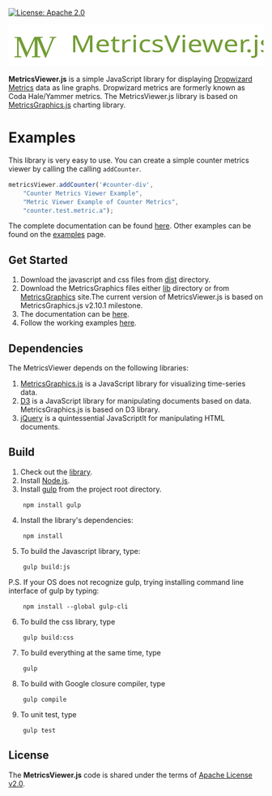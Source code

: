 [![License: Apache 2.0](https://img.shields.io/badge/License-Apache%202.0-blue.svg)](https://opensource.org/licenses/Apache-2.0)

![logo](examples/images/logo.svg)

**MetricsViewer.js** is a simple JavaScript library for displaying  [Dropwizard Metrics](http://metrics.dropwizard.io/) data as line graphs. 
Dropwizard metrics are formerly known as Coda Hale/Yammer metrics. The MetricsViewer.js library is based on [MetricsGraphics.js](http://metricsgraphicsjs.org) charting library.

# Examples
This library is very easy to use. You can create a simple counter metrics viewer by calling the calling 
`addCounter`.

```js
metricsViewer.addCounter('#counter-div', 
    "Counter Metrics Viewer Example", 
    "Metric Viewer Example of Counter Metrics", 
    "counter.test.metric.a");   
```

The complete documentation can be found [here](examples/index.html). Other examples can be found on the
[examples](examples/examples.html) page. 

## Get Started
1. Download the javascript and css files from [dist](dist) directory.
2. Download the MetricsGraphics files either [lib](lib) directory or from [MetricsGraphics](https://github.com/mozilla/metrics-graphics/releases) site.The current version of MetricsViewer.js is based on MetricsGraphics.js v2.10.1 milestone.
3. The documentation can be [here](examples/index.html).
4. Follow the working examples [here](examples/examples.html).

## Dependencies
The MetricsViewer depends on the following libraries:
1. [MetricsGraphics.js](http://metricsgraphicsjs.org) is a JavaScript library for visualizing time-series data.
2. [D3](http://d3js.org) is a JavaScript library for manipulating documents based on data. MetricsGraphics.js is based
 on D3 library.
3. [jQuery](http://jquery.com/) is a quintessential JavaScriptIt for manipulating HTML documents.

## Build
1. Check out the [library](ccc).
2. Install [Node.js](http://nodejs.org).
3. Install [gulp](http://gulpjs.com) from the project root directory.
```    
    npm install gulp
```
4. Install the library's dependencies:
``` 
    npm install
``` 
5. To build the Javascript library, type:
``` 
    gulp build:js
```     
P.S. If your OS does not recognize gulp, trying installing command line interface of gulp by typing:
``` 
    npm install --global gulp-cli
``` 
6. To build the css library, type
```     
    gulp build:css
```     
7. To build everything at the same time, type
```   
    gulp
``` 
8. To build with Google closure compiler, type
```   
    gulp compile
``` 
9. To unit test, type
```   
    gulp test
``` 
## License

The __MetricsViewer.js__ code is shared under the terms of [Apache License v2.0](https://opensource.org/licenses/Apache-2.0).

